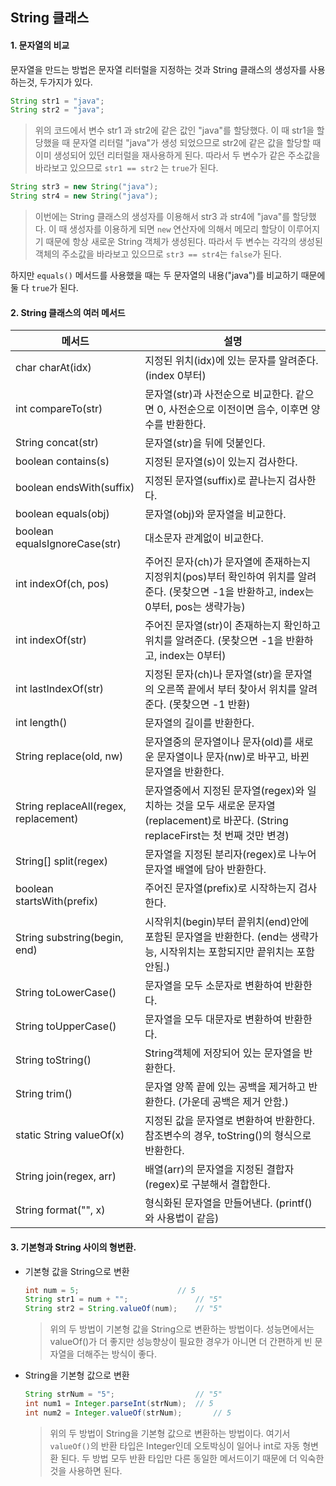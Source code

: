 ## String 클래스

#### 1. 문자열의 비교

문자열을 만드는 방법은 문자열 리터럴을 지정하는 것과 String 클래스의 생성자를 사용하는것, 두가지가 있다.

```` java
String str1 = "java";
String str2 = "java";
````

> 위의 코드에서 변수 str1 과 str2에 같은 값인 "java"를 할당했다. 이 때 str1을 할당했을 때 문자열 리터럴 "java"가 생성 되었으므로 str2에 같은 값을 할당할 때 이미 생성되어 있던 리터럴을 재사용하게 된다. 따라서 두 변수가 같은 주소값을 바라보고 있으므로 `str1 == str2` 는 `true`가 된다.

````java
String str3 = new String("java");
String str4 = new String("java");
````

> 이번에는 String 클래스의 생성자를 이용해서 str3 과 str4에 "java"를 할당했다. 이 때 생성자를 이용하게 되면 `new` 연산자에 의해서 메모리 할당이 이루어지기 때문에 항상 새로운 String 객체가 생성된다. 따라서 두 변수는 각각의 생성된 객체의 주소값을 바라보고 있으므로 `str3 == str4`는 `false`가 된다.

하지만 `equals()` 메서드를 사용했을 때는 두 문자열의 내용("java")를 비교하기 때문에 둘 다 `true`가 된다.

#### 2. String 클래스의 여러 메서드

| 메서드                                | 설명                                                         |
| ------------------------------------- | ------------------------------------------------------------ |
| char charAt(idx)                      | 지정된 위치(idx)에 있는 문자를 알려준다. (index 0부터)       |
| int compareTo(str)                    | 문자열(str)과 사전순으로 비교한다. 같으면 0, 사전순으로 이전이면 음수, 이후면 양수를 반환한다. |
| String concat(str)                    | 문자열(str)을 뒤에 덧붙인다.                                 |
| boolean contains(s)                   | 지정된 문자열(s)이 있는지 검사한다.                          |
| boolean endsWith(suffix)              | 지정된 문자열(suffix)로 끝나는지 검사한다.                   |
| boolean equals(obj)                   | 문자열(obj)와 문자열을 비교한다.                             |
| boolean equalsIgnoreCase(str)         | 대소문자 관계없이 비교한다.                                  |
| int indexOf(ch, pos)                  | 주어진 문자(ch)가 문자열에 존재하는지 지정위치(pos)부터 확인하여 위치를 알려준다.  (못찾으면 -1을 반환하고, index는 0부터, pos는 생략가능) |
| int indexOf(str)                      | 주어진 문자열(str)이 존재하는지 확인하고 위치를 알려준다. (못찾으면 -1을 반환하고, index는 0부터) |
| int lastIndexOf(str)                  | 지정된 문자(ch)나 문자열(str)을 문자열의 오른쪽 끝에서 부터 찾아서 위치를 알려준다. (못찾으면 -1 반환) |
| int length()                          | 문자열의 길이를 반환한다.                                    |
| String replace(old, nw)               | 문자열중의 문자열이나 문자(old)를 새로운 문자열이나 문자(nw)로 바꾸고, 바뀐 문자열을 반환한다. |
| String replaceAll(regex, replacement) | 문자열중에서 지정된 문자열(regex)와 일치하는 것을 모두 새로운 문자열 (replacement)로 바꾼다. (String replaceFirst는 첫 번째 것만 변경) |
| String[] split(regex)                 | 문자열을 지정된 분리자(regex)로 나누어 문자열 배열에 담아 반환한다. |
| boolean startsWith(prefix)            | 주어진 문자열(prefix)로 시작하는지 검사한다.                 |
| String substring(begin, end)          | 시작위치(begin)부터 끝위치(end)안에 포함된 문자열을 반환한다. (end는 생략가능, 시작위치는 포함되지만 끝위치는 포함 안됨.) |
| String toLowerCase()                  | 문자열을 모두 소문자로 변환하여 반환한다.                    |
| String toUpperCase()                  | 문자열을 모두 대문자로 변환하여 반환한다.                    |
| String toString()                     | String객체에 저장되어 있는 문자열을 반환한다.                |
| String trim()                         | 문자열 양쪽 끝에 있는 공백을 제거하고 반환한다. (가운데 공백은 제거 안함.) |
| static String valueOf(x)              | 지정된 값을 문자열로 변환하여 반환한다. 참조변수의 경우, toString()의 형식으로 반환한다. |
| String join(regex, arr)               | 배열(arr)의 문자열을 지정된 결합자(regex)로 구분해서 결합한다. |
| String format("", x)                  | 형식화된 문자열을 만들어낸다. (printf()와 사용법이 같음)     |

#### 3. 기본형과 String 사이의 형변환.

- 기본형 값을 String으로 변환

  ````java
  int num = 5;						// 5
  String str1 = num + "";				// "5"
  String str2 = String.valueOf(num);	// "5"
  ````

  > 위의 두 방법이 기본형 값을 String으로 변환하는 방법이다. 성능면에서는 valueOf()가 더 좋지만 성능향상이 필요한 경우가 아니면 더 간편하게 빈 문자열을 더해주는 방식이 좋다.

- String을 기본형 값으로 변환

  ````java
  String strNum = "5";					// "5"
  int num1 = Integer.parseInt(strNum);	// 5
  int num2 = Integer.valueOf(strNum);		// 5
  ````

  > 위의 두 방법이 String을 기본형 값으로 변환하는 방법이다.  여기서 `valueOf()`의 반환 타입은 Integer인데 오토박싱이 일어나 int로 자동 형변환 된다. 두 방법 모두 반환 타입만 다른 동일한 메서드이기 때문에 더 익숙한 것을 사용하면 된다.

